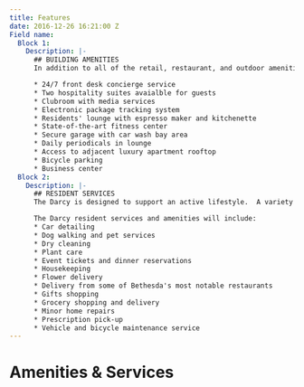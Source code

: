 ```yaml
---
title: Features
date: 2016-12-26 16:21:00 Z
Field name:
  Block 1:
    Description: |-
      ## BUILDING AMENITIES
      In addition to all of the retail, restaurant, and outdoor amenities that Bethesda has to offer, residents of The Darcy enjoy the highest quality building amenities to support an active lifestyle.

      * 24/7 front desk concierge service
      * Two hospitality suites avaialble for guests
      * Clubroom with media services
      * Electronic package tracking system
      * Residents' lounge with espresso maker and kitchenette
      * State-of-the-art fitness center
      * Secure garage with car wash bay area
      * Daily periodicals in lounge
      * Access to adjacent luxury apartment rooftop
      * Bicycle parking
      * Business center
  Block 2:
    Description: |-
      ## RESIDENT SERVICES
      The Darcy is designed to support an active lifestyle.  A variety of services, offering utmost convenience, are available to the residents of The Darcy through a la carte concierge services.

      The Darcy resident services and amenities will include:
      * Car detailing
      * Dog walking and pet services
      * Dry cleaning
      * Plant care
      * Event tickets and dinner reservations
      * Housekeeping
      * Flower delivery
      * Delivery from some of Bethesda's most notable restaurants
      * Gifts shopping
      * Grocery shopping and delivery
      * Minor home repairs
      * Prescription pick-up
      * Vehicle and bicycle maintenance service
---
```


# Amenities & Services